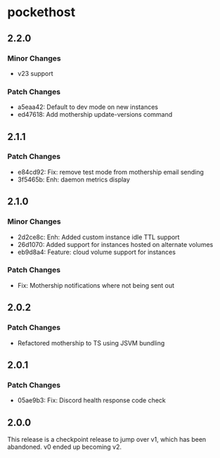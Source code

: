 # pockethost

## 2.2.0

### Minor Changes

- v23 support

### Patch Changes

- a5eaa42: Default to dev mode on new instances
- ed47618: Add mothership update-versions command

## 2.1.1

### Patch Changes

- e84cd92: Fix: remove test mode from mothership email sending
- 3f5465b: Enh: daemon metrics display

## 2.1.0

### Minor Changes

- 2d2ce8c: Enh: Added custom instance idle TTL support
- 26d1070: Added support for instances hosted on alternate volumes
- eb9d8a4: Feature: cloud volume support for instances

### Patch Changes

- Fix: Mothership notifications where not being sent out

## 2.0.2

### Patch Changes

- Refactored mothership to TS using JSVM bundling

## 2.0.1

### Patch Changes

- 05ae9b3: Fix: Discord health response code check

## 2.0.0

This release is a checkpoint release to jump over v1, which has been abandoned. v0 ended up becoming v2.
